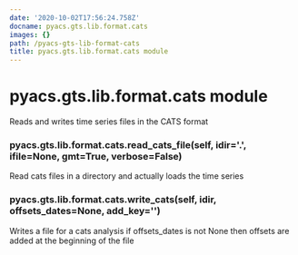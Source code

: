 ```yaml
---
date: '2020-10-02T17:56:24.758Z'
docname: pyacs.gts.lib.format.cats
images: {}
path: /pyacs-gts-lib-format-cats
title: pyacs.gts.lib.format.cats module
---
```


# pyacs.gts.lib.format.cats module

Reads and writes time series files in the CATS format


### pyacs.gts.lib.format.cats.read_cats_file(self, idir='.', ifile=None, gmt=True, verbose=False)
Read cats files in a directory and actually loads the time series


### pyacs.gts.lib.format.cats.write_cats(self, idir, offsets_dates=None, add_key='')
Writes a file for a cats analysis
if offsets_dates is not None then offsets are added at the beginning of the file
